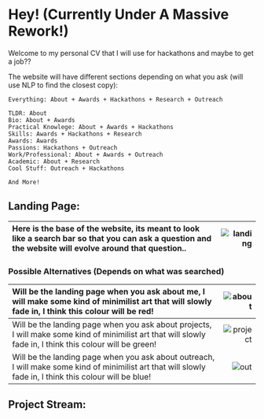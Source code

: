 # Hey! (Currently Under A Massive Rework!)
Welcome to my personal CV that I will use for hackathons and maybe to get a job??

The website will have different sections depending on what you ask (will use NLP to find the closest copy):
```
Everything: About + Awards + Hackathons + Research + Outreach

TLDR: About
Bio: About + Awards
Practical Knowlege: About + Awards + Hackathons
Skills: Awards + Hackathons + Research
Awards: Awards
Passions: Hackathons + Outreach
Work/Professional: About + Awards + Outreach
Academic: About + Research
Cool Stuff: Outreach + Hackathons

And More!
```

## Landing Page:

Here is the base of the website, its meant to look like a search bar so that you can ask a question and the website will evolve around that question.. | ![landing](https://github.com/rbrtknwls/rbrtknwls.github.io/blob/master/planning/Home%20Page.png)
| :--- | ---: 

### Possible Alternatives (Depends on what was searched)

Will be the landing page when you ask about me, I will make some kind of minimilist art that will slowly fade in, I think this colour will be red! | ![about](https://github.com/rbrtknwls/rbrtknwls.github.io/blob/master/planning/About%20Me.png)
| :--- | ---: 
Will be the landing page when you ask about projects, I will make some kind of minimilist art that will slowly fade in, I think this colour will be green! | ![project](https://github.com/rbrtknwls/rbrtknwls.github.io/blob/master/planning/Projects.png)
Will be the landing page when you ask about outreach, I will make some kind of minimilist art that will slowly fade in, I think this colour will be blue! | ![out](https://github.com/rbrtknwls/rbrtknwls.github.io/blob/master/planning/Outreach%20.png)

## Project Stream:
